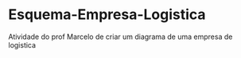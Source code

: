 # Esquema-Empresa-Logistica
Atividade do prof Marcelo de criar um diagrama de uma empresa de logistica

